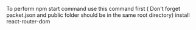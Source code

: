 To perform npm start command use this command first ( Don't forget packet.json and public folder should be in the same root directory)
install react-router-dom
